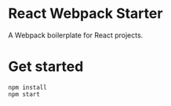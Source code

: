 # React Webpack Starter

A Webpack boilerplate for React projects.

# Get started

```
npm install
npm start
```
